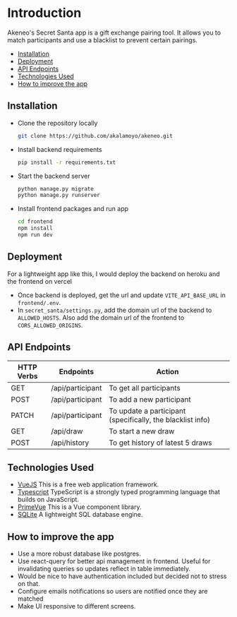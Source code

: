 # Introduction
Akeneo's Secret Santa app is a gift exchange pairing tool. It allows you to match participants and use a blacklist to prevent certain pairings.

- [Installation](#installation)
- [Deployment](#deployment)
- [API Endpoints](#api-endpoints)
- [Technologies Used](#technologies-used)
- [How to improve the app](#how-to-improve-the-app)


##  Installation
- Clone the repository locally
  ```bash
  git clone https://github.com/akalamoyo/akeneo.git
- Install backend requirements
  ```bash
  pip install -r requirements.txt
- Start the backend server
  ```bash
  python manage.py migrate
  python manage.py runserver

- Install frontend packages and run app
  ```bash
  cd frontend
  npm install
  npm run dev

## Deployment
For a lightweight app like this, I would deploy the backend on heroku and the frontend on vercel
- Once backend is deployed, get the url and update `VITE_API_BASE_URL` in `frontend/.env`.
- In `secret_santa/settings.py`, add the domain url of the backend to `ALLOWED_HOSTS`. Also add the domain url of the frontend to `CORS_ALLOWED_ORIGINS`. 

## API Endpoints
| HTTP Verbs | Endpoints | Action |
| --- | --- | --- |
| GET | /api/participant | To get all participants |
| POST | /api/participant | To add a new participant |
| PATCH | /api/participant | To update a participant (specifically, the blacklist info) |
| GET | /api/draw | To start a new draw
| POST | /api/history | To get history of latest 5 draws |

## Technologies Used
* [VueJS](https://vuejs.org/) This is a free web application framework.
* [Typescript](https://www.typescriptlang.org/) TypeScript is a strongly typed programming language that builds on JavaScript.
* [PrimeVue](https://tailwind.primevue.org/) This is a Vue component library.
* [SQLite](https://www.sqlite.org/) A lightweight SQL database engine.

## How to improve the app
- Use a more robust database like postgres.
- Use react-query for better api management in frontend. Useful for invalidating queries so updates reflect in table immediately.
- Would be nice to have authentication included but decided not to stress on that.
- Configure emails notifications so users are notified once they are matched
- Make UI responsive to different screens.

